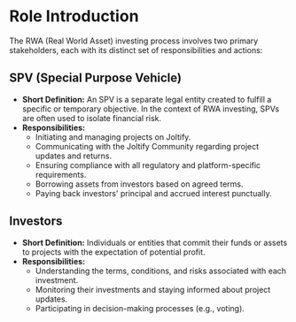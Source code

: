 # Role Introduction

The RWA (Real World Asset) investing process involves two primary stakeholders, each with its distinct set of responsibilities and actions:

## SPV (Special Purpose Vehicle)

* **Short Definition:** An SPV is a separate legal entity created to fulfill a specific or temporary objective. In the context of RWA investing, SPVs are often used to isolate financial risk.
* **Responsibilities:**
  * Initiating and managing projects on Joltify.
  * Communicating with the Joltify Community regarding project updates and returns.
  * Ensuring compliance with all regulatory and platform-specific requirements.
  * Borrowing assets from investors based on agreed terms.
  * Paying back investors' principal and accrued interest punctually.

## Investors

* **Short Definition:** Individuals or entities that commit their funds or assets to projects with the expectation of potential profit.
* **Responsibilities:**
  * Understanding the terms, conditions, and risks associated with each investment.
  * Monitoring their investments and staying informed about project updates.
  * Participating in decision-making processes (e.g., voting).
